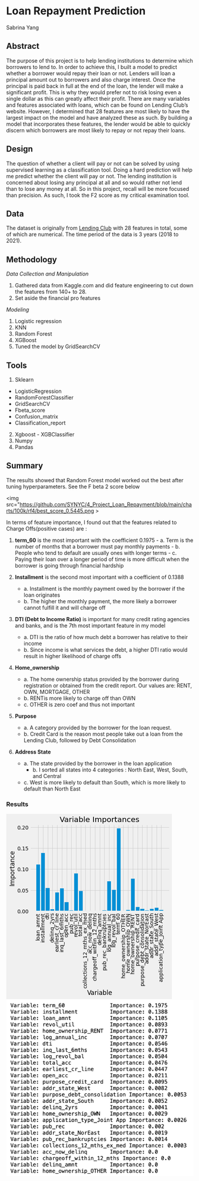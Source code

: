 # Loan Repayment Prediction

Sabrina Yang


## Abstract

The purpose of this project is to help lending institutions to determine which borrowers to lend to. In order to achieve this, I built a model to predict whether a borrower would repay their loan or not. Lenders will loan a principal amount out to borrowers and also charge interest. Once the principal is paid back in full at the end of the loan, the lender will make a significant profit. This is why they would prefer not to risk losing even a single dollar as this can greatly affect their profit. There are many variables and features associated with loans, which can be found on Lending Club’s website. However, I determined that 28 features are most likely to have the largest impact on the model and have analyzed these as such. By building a model that incorporates these features, the lender would be able to quickly discern which borrowers are most likely to repay or not repay their loans. 

## Design
The question of whether a client will pay or not can be solved by using supervised learning as a classification tool. Doing a hard prediction will help me predict whether the client will pay or not. The lending institution is concerned about losing any principal at all and so would rather not lend than to lose any money at all. So in this project, recall will be more focused than precision. As such, I took the F2 score as my critical examination tool.

## Data
The dataset is originally from [Lending Club](https://www.lendingclub.com/) with 28 features in total, some of which are numerical. The time period of the data is 3 years (2018 to 2021). 



## Methodology
*Data Collection and Manipulation*

1.	Gathered data from Kaggle.com and did feature engineering to cut down the features from 140+ to 28.
2.	Set aside the financial pro features

*Modeling*

1.	Logistic regression
2.	KNN
3.	Random Forest
4.	XGBoost
5.	Tuned the model by GridSearchCV



## Tools

1. Sklearn 
  - LogisticRegression
  - RandomForestClassifier
  - GridSearchCV
  - Fbeta_score
  - Confusion_matrix
  - Classification_report
2. Xgboost - XGBClassifier
3. Numpy
4. Pandas


## Summary

The results showed that Random Forest model worked out the best after tuning hyperparameters. See the F beta 2 score below


<img src="https://github.com/SYNYC/4_Project_Loan_Repayment/blob/main/charts/100k/rf4/best_score_0.5445.png >


In terms of feature importance, I found out that the features related to Charge Offs(positive cases) are :
1.	 __term_60__ is the most important with the coefficient 0.1975
    - a.	Term is the number of months that a borrower must pay monthly payments
    - b.	People who tend to default are usually ones with longer terms
    - c.	Paying their loan over a longer period of time is more difficult when the borrower is going through financial hardship
2.	__Installment__ is the second most important with a coefficient of 0.1388
    - a.	Installment is the monthly payment owed by the borrower if the loan originates
    - b.	The higher the monthly payment, the more likely a borrower cannot fulfill it and will charge off
3.	__DTI (Debt to Income Ratio)__ is important for many credit rating agencies and banks, and is the 7th most important feature in my model
    - a.	DTI is the ratio of how much debt a borrower has relative to their income
    - b.	Since income is what services the debt, a higher DTI ratio would result in higher likelihood of charge offs
4.	__Home_ownership__
    - a.	The home ownership status provided by the borrower during registration or obtained from the credit report. Our values are: RENT, OWN, MORTGAGE, OTHER
    - b.	RENTis more likely to charge off than OWN
    - c.	OTHER is zero coef and thus not important

5.	__Purpose__
    - a.	A category provided by the borrower for the loan request. 
    - b.	Credit Card is the reason most people take out a loan from the Lending Club, followed by Debt Consolidation
6.	__Address State__
    - a. The state provided by the borrower in the loan application
	  - b. I sorted all states into 4 categories : North East, West, South, and Central
    - c.	West is more likely to default than South, which is more likely to default than North East

### Results
<img src="https://github.com/SYNYC/4_Project_Loan_Repayment/blob/main/charts/100k/rf4/best_rf4_feat_chart.png" >
<img src="https://github.com/SYNYC/4_Project_Loan_Repayment/blob/main/charts/100k/rf4/best_rf4_feat_import.png" >








